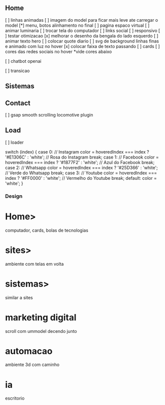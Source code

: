 ## Home

[ ] linhas animadas
[ ] imagem do model para ficar mais leve ate carregar o model
[*] menu, botos alinhamento no final
[ ] pagina espaco virtual
[ ] animar luminaria
[ ] trocar tela do computador
[ ] links social
[ ] responsivo
[ ] testar otimizacao
[x] melhorar o desenho da bengala do lado esquerdo
[ ] animar texto hero
[ ] colocar quote diario
[ ] svg de background linhas finas e animado com luz no hover
[x] colocar faixa de texto passando
[ ] cards
[ ] cores das redes sociais no hover \*vide cores abaixo

[ ] chatbot openai

[ ] transicao

## Sistemas

## Contact

[ ] gsap smooth scrolling locomotive plugin

## Load

[ ] loader

switch (index) {
case 0: // Instagram
color = hoveredIndex === index ? '#E1306C' : 'white'; // Rosa do Instagram
break;
case 1: // Facebook
color = hoveredIndex === index ? '#1877F2' : 'white'; // Azul do Facebook
break;
case 2: // Whatsapp
color = hoveredIndex === index ? '#25D366' : 'white'; // Verde do Whatsapp
break;
case 3: // Youtube
color = hoveredIndex === index ? '#FF0000' : 'white'; // Vermelho do Youtube
break;
default:
color = 'white';
}

### Design

# Home>

computador, cards, bolas de tecnologias

# sites>

ambiente com telas em volta

# sistemas>

similar a sites

# marketing digital

scroll com ummodel decendo junto

# automacao

ambiente 3d com caminho

# ia

escritorio
